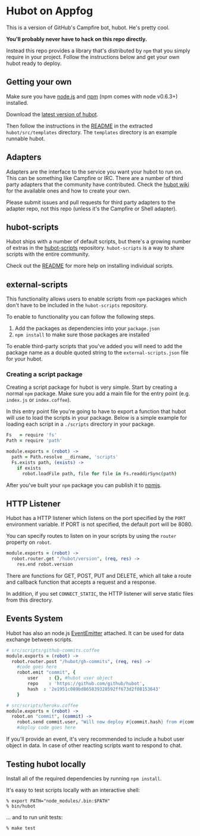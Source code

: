# Hubot on Appfog

This is a version of GitHub's Campfire bot, hubot. He's pretty cool.

**You'll probably never have to hack on this repo directly.**

Instead this repo provides a library that's distributed by `npm` that you
simply require in your project. Follow the instructions below and get your own
hubot ready to deploy.

## Getting your own

Make sure you have [node.js][nodejs] and [npm][npmjs] (npm comes with node v0.6.3+) installed.

Download the [latest version of hubot][hubot-latest].

Then follow the instructions in the [README][readme] in the extracted `hubot/src/templates`
directory. The `templates` directory is an example runnable hubot.

[nodejs]: http://nodejs.org
[npmjs]: http://npmjs.org
[hubot-latest]: https://github.com/github/hubot/archive/master.zip
[readme]: https://github.com/github/hubot/blob/master/src/templates/README.md

## Adapters

Adapters are the interface to the service you want your hubot to run on. This
can be something like Campfire or IRC. There are a number of third party
adapters that the community have contributed. Check the
[hubot wiki][hubot-wiki] for the available ones and how to create your own.

Please submit issues and pull requests for third party adapters to the adapter
repo, not this repo (unless it's the Campfire or Shell adapter).

[hubot-wiki]: https://github.com/github/hubot/wiki

## hubot-scripts

Hubot ships with a number of default scripts, but there's a growing number of
extras in the [hubot-scripts][hubot-scripts] repository. `hubot-scripts` is a
way to share scripts with the entire community.

Check out the [README][hubot-scripts-readme] for more help on installing
individual scripts.

[hubot-scripts]: https://github.com/github/hubot-scripts
[hubot-scripts-readme]: https://github.com/github/hubot-scripts#readme

## external-scripts

This functionality allows users to enable scripts from `npm` packages which
don't have to be included in the `hubot-scripts` repository.

To enable to functionality you can follow the following steps.

1. Add the packages as dependencies into your `package.json`
2. `npm install` to make sure those packages are installed

To enable third-party scripts that you've added you will need to add the package
name as a double quoted string to the `external-scripts.json` file for your
hubot.

### Creating a script package

Creating a script package for hubot is very simple. Start by creating a normal
`npm` package. Make sure you add a main file for the entry point (e.g.
`index.js` or `index.coffee`).

In this entry point file you're going to have to export a function that hubot
will use to load the scripts in your package. Below is a simple example for
loading each script in a `./scripts` directory in your package.

```coffeescript
Fs   = require 'fs'
Path = require 'path'

module.exports = (robot) ->
  path = Path.resolve __dirname, 'scripts'
  Fs.exists path, (exists) ->
    if exists
      robot.loadFile path, file for file in Fs.readdirSync(path)
```

After you've built your `npm` package you can publish it to [npmjs][npmjs].

## HTTP Listener

Hubot has a HTTP listener which listens on the port specified by the `PORT`
environment variable. If PORT is not specified, the default port will be 8080.

You can specify routes to listen on in your scripts by using the `router`
property on `robot`.

```coffeescript
module.exports = (robot) ->
  robot.router.get "/hubot/version", (req, res) ->
    res.end robot.version
```

There are functions for GET, POST, PUT and DELETE, which all take a route and
callback function that accepts a request and a response.

In addition, if you set `CONNECT_STATIC`, the HTTP listener will serve static
files from this directory.

## Events System

Hubot has also an node.js [EventEmitter][event-emitter] attached. It can be used for data exchange between scripts.

```coffeescript
# src/scripts/github-commits.coffee
module.exports = (robot) ->
  robot.router.post "/hubot/gh-commits", (req, res) ->
  	#code goes here
    robot.emit "commit", {
        user    : {}, #hubot user object
        repo    : 'https://github.com/github/hubot',
        hash  : '2e1951c089bd865839328592ff673d2f08153643'
    }
```
```coffeescript
# src/scripts/heroku.coffee
module.exports = (robot) ->
  robot.on "commit", (commit) ->
    robot.send commit.user, "Will now deploy #{commit.hash} from #{commit.repo}!"
    #deploy code goes here
```

If you'll provide an event, it's very recommended to include a hubot user object in data. In case of other reacting scripts want to respond to chat.

[event-emitter]: http://nodejs.org/api/events.html#events_class_events_eventemitter 

## Testing hubot locally

Install all of the required dependencies by running `npm install`.

It's easy to test scripts locally with an interactive shell:

    % export PATH="node_modules/.bin:$PATH"
    % bin/hubot

... and to run unit tests:

    % make test

